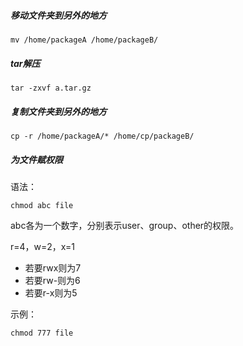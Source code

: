 ##### 移动文件夹到另外的地方

~~~shell
mv /home/packageA /home/packageB/
~~~

##### tar解压

~~~shell
tar -zxvf a.tar.gz
~~~

##### 复制文件夹到另外的地方

~~~shell
cp -r /home/packageA/* /home/cp/packageB/
~~~

##### 为文件赋权限

语法：

~~~shell
chmod abc file
~~~

abc各为一个数字，分别表示user、group、other的权限。

r=4，w=2，x=1

- 若要rwx则为7
- 若要rw-则为6
- 若要r-x则为5

示例：

~~~shell
chmod 777 file
~~~



